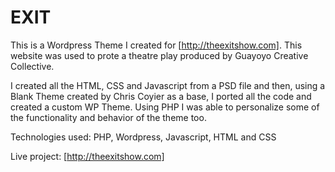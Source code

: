# EXIT

This is a Wordpress Theme I created for [http://theexitshow.com]. This website was used to prote a theatre play produced by Guayoyo Creative Collective. 

I created all the HTML, CSS and Javascript from a PSD file and then, using a Blank Theme created by Chris Coyier as a base, I ported all the code and created a custom WP Theme. Using PHP I was able to personalize some of the functionality and behavior of the theme too.

Technologies used: PHP, Wordpress, Javascript, HTML and CSS

Live project: [http://theexitshow.com]
